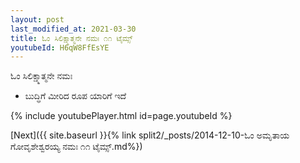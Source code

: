 ```yaml
---
layout: post
last_modified_at: 2021-03-30
title: ಓಂ ಸಿಲಿಕ್ಷ್ಮಾತ್ಮನೇ ನಮಃ ೧೧ ಟೈಮ್ಸ್
youtubeId: H6qW8FfEsYE
---
```

 
 
 ಓಂ ಸಿಲಿಕ್ಷ್ಮಾತ್ಮನೇ ನಮಃ  
 
 -  ಬುದ್ಧಿಗೆ ಮೀರಿದ ರೂಪ ಯಾರಿಗೆ ಇದೆ 
 
  
 
  
 
 
 
 
 
 


{% include youtubePlayer.html id=page.youtubeId %}
 
[Next]({{ site.baseurl }}{% link  split2/_posts/2014-12-10-ಓಂ ಅಮೃತಾಯ ಗೋವೃಶೇಶ್ವರಯ್ಯ ನಮಃ ೧೧ ಟೈಮ್ಸ್.md%})
 
